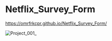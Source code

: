 # Netflix_Survey_Form

https://omrfrkcpr.github.io/Netflix_Survey_Form/

![Project_001_](https://github.com/omrfrkcpr/Netflix_Survey_Form/assets/77440899/726f36a2-71ec-47a0-ace5-ec495d4852cc)



